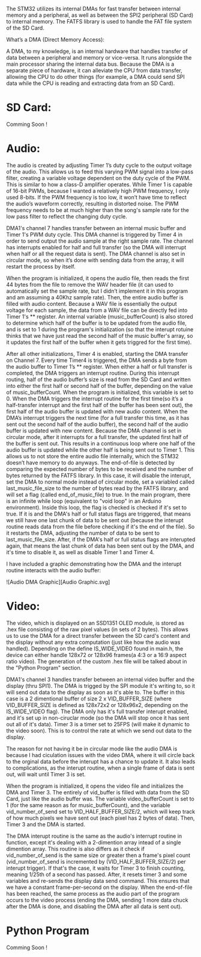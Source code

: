 The STM32 utilizes its internal DMAs for fast transfer between internal memory and a peripheral, as well as between the SPI2 peripheral (SD Card) to internal memory. The FATFS library is used to handle the FAT file system of the SD Card.

What’s a DMA (Direct Memory Access): 

A DMA, to my knowledge, is an internal hardware that handles transfer of data between a peripheral and memory or vice-versa. It runs alongside the main processor sharing the internal data bus. Because the DMA is a separate piece of hardware, it can alleviate the CPU from data transfer, allowing the CPU to do other things (for example, a DMA could send SPI data while the CPU is reading and extracting data from an SD Card). 

# SD Card:

Comming Soon !

# Audio: 

The audio is created by adjusting Timer 1’s duty cycle to the output voltage of the audio. This allows us to feed this varying PWM signal into a low-pass filter, creating a variable voltage dependent on the duty cycle of the PWM. This is similar to how a class-D amplifier operates. While Timer 1 is capable of 16-bit PWMs, because I wanted a relatively high PWM frequency, I only used 8-bits. If the PWM frequency is too low, it won’t have time to reflect the audio’s waveform correctly, resulting in distorted noise. The PWM frequency needs to be at much higher than the song's sample rate for the low pass filter to reflect the changing duty cycle.  

DMA1's channel 7 handles transfer between an internal music buffer and Timer 1's PWM duty cycle. This DMA channel is triggered by Timer 4 in order to send output the audio sample at the right sample rate. The channel has interrupts enabled for half and full transfer (so the DMA will interrupt when half or all the request data is sent). The DMA channel is also set in circular mode, so when it’s done with sending data from the array, it will restart the process by itself. 

When the program is initialized, it opens the audio file, then reads the first 44 bytes from the file to remove the WAV header file (it can used to automatically set the sample rate, but I didn’t implement it in this program and am assuming a 40Khz sample rate). Then, the entire audio buffer is filled with audio content. Because a WAV file is essentially the output voltage for each sample, the data from a WAV file can be directly fed into Timer 1's ** register. An internal variable (music_bufferCount) is also stored to determine which half of the buffer is to be updated from the audio file, and is set to 1 during the program's initialization (so that the interupt rotuine thinks that we have just read the second half of the music buffer's array, so it updates the first half of the buffer when it gets triggred for the first time).

After all other initializations, Timer 4 is enabled, starting the DMA transfer on Channel 7. Every time Timer4 is triggered, the DMA sends a byte from the audio buffer to Timer 1’s ** register.  When either a half or full transfer is completed, the DMA triggers an interrupt routine. During this interrupt routing, half of the audio buffer’s size is read from the SD Card and written into either the first half or second half of the buffer, depending on the value of music_bufferCount. When the program is initialized, this variable is set to 0. When the DMA triggers the interrupt routine for the first time(so it’s a half-transfer interrupt and the first half of the buffer has been sent out), the first half of the audio buffer is updated with new audio content. When the DMA’s interrupt triggers the next time (for a full transfer this time, as it has sent out the second half of the audio buffer), the second half of the audio buffer is updated with new content. Because the DMA channel is set in circular mode, after it interrupts for a full transfer, the updated first half of the buffer is sent out. This results in a continuous loop where one half of the audio buffer is updated while the other half is being sent out to Timer 1. This allows us to not store the entire audio file internally, which the STM32 doesn’t have memory to do anyways. The end-of-file is detected by comparing the expected number of bytes to be received and the number of bytes returned by the FATFS library. In this case, it will disable the interupt, set the DMA to normal mode instead of circular mode, set a variabled called last_music_file_size to the number of bytes read by the FATFS library, and will set a flag (called end_of_music_file) to true. In the main program, there is an infinite while loop (equivalent to "void loop" in an Arduino environment). Inside this loop, the flag is checked is checked if it's set to true. If it is and the DMA's half or full status flags are triggered, that means we still have one last chunk of data to be sent out (because the interupt routine reads data from the file before checking if it's the end of the file). So it restarts the DMA, adjusting the number of data to be sent to last_music_file_size. After, if the DMA's half or full status flags are interupted again, that means the last chunk of data has been sent out by the DMA, and it's time to disable it, as well as disable Timer 1 and Timer 4.

I have included a graphic demonstrating how the DMA and the interupt routine interacts with the audio buffer:

![Audio DMA Graphic][Audio Graphic.svg]

# Video:

The video, which is displayed on an SSD1351 OLED module, is stored as .hex file consisting of the raw pixel values (in sets of 2 bytes). This allows us to use the DMA for a direct transfer between the SD card's content and the display without any extra computation (just like how the audio was handled). Depending on the define IS_WIDE_VIDEO found in main.h, the device can either handle 128x72 or 128x96 frames(a 4:3 or a 16:9 aspect ratio video). The generation of the custom .hex file will be talked about in the "Python Program" section.

DMA1's channel 3 handles transfer between an internal video buffer and the display (thru SPI1). The DMA is trigged by the SPI module it's writing to, so it will send out data to the display as soon as it's able to. The buffer in this case is a 2 dimentional buffer of size 2 x VID_BUFFER_SIZE (where VID_BUFFER_SIZE is defined as 128x72x2 or 128x96x2, depending on the IS_WIDE_VIDEO flag). The DMA only has it's full transfer interupt enabled, and it's set up in non-ciruclar mode (so the DMA will stop once it has sent out all of it's data). Timer 3 is a timer set to 25FPS (will make it dynamic to the video soon). This is to control the rate at which we send out data to the display. 

The reason for not having it be in circular mode like the audio DMA is because I had ciculation issues with the video DMA, where it will circle back to the orginal data before the interupt has a chance to update it. It also leads to complications, as the interupt routine, when a single frame of data is sent out, will wait until Timer 3 is set. 

When the program is initialized, it opens the video file and initializes the DMA and Timer 3. The entirely of vid_buffer is filled with data from the SD Card, just like the audio buffer was. The variable video_bufferCount is set to 1 (for the same reason as for music_bufferCount), and the variable vid_number_of_send set to VID_HALF_BUFFER_SIZE/2, which will keep track of how much pixels we have sent out (each pixel has 2 bytes of data). Then, Timer 3 and the DMA is started.

The DMA interupt routine is the same as the audio's interrupt routine in function, except it's dealing with a 2-dimention array intead of a single dimention array. This routine is also differs as it check if vid_number_of_send is the same size or greater then a frame's pixel count (vid_number_of_send is incremented by (VID_HALF_BUFFER_SIZE/2) per interupt trigger). If that's the case, it waits for Timer 3 to finish counting, meaning 1/25th of a second has passed. After, it resets timer 3 and some variables and re-sends the display data send command. This ensures that we have a constant frame-per-second on the display. When the end-of-file has been reached, the same process as the audio part of the program occurs to the video process (ending the DMA, sending 1 more data chuck after the DMA is done, and disabling the DMA after all data is sent out). 

# Python Program
 
Comming Soon !

